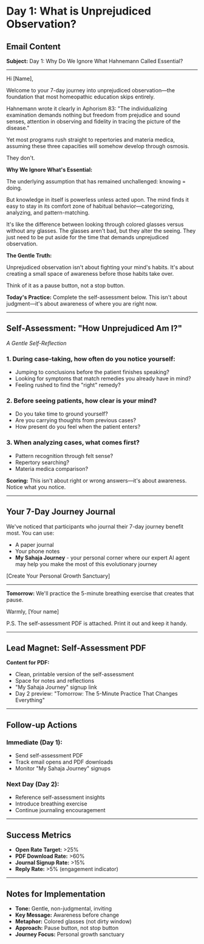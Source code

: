 # Day 1: What is Unprejudiced Observation?

## **Email Content**

**Subject:** Day 1: Why Do We Ignore What Hahnemann Called Essential?

---

Hi [Name],

Welcome to your 7-day journey into unprejudiced observation—the foundation that most homeopathic education skips entirely.

Hahnemann wrote it clearly in Aphorism 83: "The individualizing examination demands nothing but freedom from prejudice and sound senses, attention in observing and fidelity in tracing the picture of the disease."

Yet most programs rush straight to repertories and materia medica, assuming these three capacities will somehow develop through osmosis.

They don't.

**Why We Ignore What's Essential:**

The underlying assumption that has remained unchallenged: knowing = doing.

But knowledge in itself is powerless unless acted upon. The mind finds it easy to stay in its comfort zone of habitual behavior—categorizing, analyzing, and pattern-matching.

It's like the difference between looking through colored glasses versus without any glasses. The glasses aren't bad, but they alter the seeing. They just need to be put aside for the time that demands unprejudiced observation.

**The Gentle Truth:**

Unprejudiced observation isn't about fighting your mind's habits. It's about creating a small space of awareness before those habits take over.

Think of it as a pause button, not a stop button.

**Today's Practice:**
Complete the self-assessment below. This isn't about judgment—it's about awareness of where you are right now.

---

## **Self-Assessment: "How Unprejudiced Am I?"**

*A Gentle Self-Reflection*

### **1. During case-taking, how often do you notice yourself:**
- Jumping to conclusions before the patient finishes speaking?
- Looking for symptoms that match remedies you already have in mind?
- Feeling rushed to find the "right" remedy?

### **2. Before seeing patients, how clear is your mind?**
- Do you take time to ground yourself?
- Are you carrying thoughts from previous cases?
- How present do you feel when the patient enters?

### **3. When analyzing cases, what comes first?**
- Pattern recognition through felt sense?
- Repertory searching?
- Materia medica comparison?

**Scoring:** This isn't about right or wrong answers—it's about awareness. Notice what you notice.

---

## **Your 7-Day Journey Journal**

We've noticed that participants who journal their 7-day journey benefit most. You can use:
- A paper journal
- Your phone notes
- **My Sahaja Journey** - your personal corner where our expert AI agent may help you make the most of this evolutionary journey

[Create Your Personal Growth Sanctuary]

---

**Tomorrow:** We'll practice the 5-minute breathing exercise that creates that pause.

Warmly,
[Your name]

P.S. The self-assessment PDF is attached. Print it out and keep it handy.

---

## **Lead Magnet: Self-Assessment PDF**

**Content for PDF:**
- Clean, printable version of the self-assessment
- Space for notes and reflections
- "My Sahaja Journey" signup link
- Day 2 preview: "Tomorrow: The 5-Minute Practice That Changes Everything"

---

## **Follow-up Actions**

### **Immediate (Day 1):**
- Send self-assessment PDF
- Track email opens and PDF downloads
- Monitor "My Sahaja Journey" signups

### **Next Day (Day 2):**
- Reference self-assessment insights
- Introduce breathing exercise
- Continue journaling encouragement

---

## **Success Metrics**

- **Open Rate Target:** >25%
- **PDF Download Rate:** >60%
- **Journal Signup Rate:** >15%
- **Reply Rate:** >5% (engagement indicator)

---

## **Notes for Implementation**

- **Tone:** Gentle, non-judgmental, inviting
- **Key Message:** Awareness before change
- **Metaphor:** Colored glasses (not dirty window)
- **Approach:** Pause button, not stop button
- **Journey Focus:** Personal growth sanctuary
